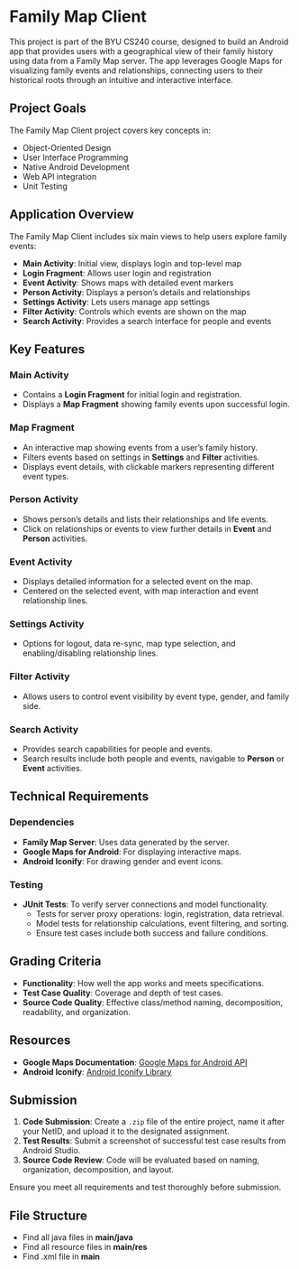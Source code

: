 # Family Map Client

This project is part of the BYU CS240 course, designed to build an Android app that provides users with a geographical view of their family history using data from a Family Map server. The app leverages Google Maps for visualizing family events and relationships, connecting users to their historical roots through an intuitive and interactive interface.

## Project Goals
The Family Map Client project covers key concepts in:
- Object-Oriented Design
- User Interface Programming
- Native Android Development
- Web API integration
- Unit Testing

## Application Overview
The Family Map Client includes six main views to help users explore family events:
- **Main Activity**: Initial view, displays login and top-level map
- **Login Fragment**: Allows user login and registration
- **Event Activity**: Shows maps with detailed event markers
- **Person Activity**: Displays a person’s details and relationships
- **Settings Activity**: Lets users manage app settings
- **Filter Activity**: Controls which events are shown on the map
- **Search Activity**: Provides a search interface for people and events

## Key Features
### Main Activity
- Contains a **Login Fragment** for initial login and registration.
- Displays a **Map Fragment** showing family events upon successful login.

### Map Fragment
- An interactive map showing events from a user’s family history.
- Filters events based on settings in **Settings** and **Filter** activities.
- Displays event details, with clickable markers representing different event types.

### Person Activity
- Shows person’s details and lists their relationships and life events.
- Click on relationships or events to view further details in **Event** and **Person** activities.

### Event Activity
- Displays detailed information for a selected event on the map.
- Centered on the selected event, with map interaction and event relationship lines.

### Settings Activity
- Options for logout, data re-sync, map type selection, and enabling/disabling relationship lines.

### Filter Activity
- Allows users to control event visibility by event type, gender, and family side.

### Search Activity
- Provides search capabilities for people and events.
- Search results include both people and events, navigable to **Person** or **Event** activities.

## Technical Requirements

### Dependencies
- **Family Map Server**: Uses data generated by the server.
- **Google Maps for Android**: For displaying interactive maps.
- **Android Iconify**: For drawing gender and event icons.

### Testing
- **JUnit Tests**: To verify server connections and model functionality.
  - Tests for server proxy operations: login, registration, data retrieval.
  - Model tests for relationship calculations, event filtering, and sorting.
  - Ensure test cases include both success and failure conditions.

## Grading Criteria
- **Functionality**: How well the app works and meets specifications.
- **Test Case Quality**: Coverage and depth of test cases.
- **Source Code Quality**: Effective class/method naming, decomposition, readability, and organization.

## Resources
- **Google Maps Documentation**: [Google Maps for Android API](https://developers.google.com/maps/documentation/android-api/start)
- **Android Iconify**: [Android Iconify Library](https://github.com/JoanZapata/android-iconify)

## Submission
1. **Code Submission**: Create a `.zip` file of the entire project, name it after your NetID, and upload it to the designated assignment.
2. **Test Results**: Submit a screenshot of successful test case results from Android Studio.
3. **Source Code Review**: Code will be evaluated based on naming, organization, decomposition, and layout.

Ensure you meet all requirements and test thoroughly before submission.

## File Structure
- Find all java files in **main/java**
- Find all resource files in **main/res**
- Find .xml file in **main**
